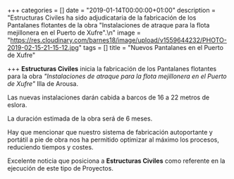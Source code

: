 +++
categories = []
date = "2019-01-14T00:00:00+01:00"
description = "Estructuras Civiles ha sido adjudicataria de la fabricación de los Pantalanes flotantes de la obra \"Instalaciones de atraque para la flota mejillonera en el Puerto de Xufre\".\n"
image = "https://res.cloudinary.com/barnes18/image/upload/v1559644232/PHOTO-2019-02-15-21-15-12.jpg"
tags = []
title = "Nuevos Pantalanes en el Puerto de Xufre"

+++
**Estructuras Civiles** inicia la fabricación de los Pantalanes flotantes para la obra _"Instalaciones de atraque para la flota mejillonera en el Puerto de Xufre"_ Illa de Arousa.

Las nuevas instalaciones darán cabida a barcos de 16 a 22 metros de eslora.

La duración estimada de la obra será de 6 meses.

Hay que mencionar que nuestro sistema de fabricación autoportante y portátil a pie de obra nos ha permitido optimizar al máximo los procesos, reduciendo tiempos y costes.

Excelente noticia que posiciona a **Estructuras Civiles** como referente en la ejecución de este tipo de Proyectos.